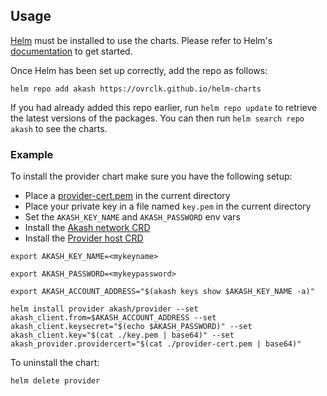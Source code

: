 ## Usage

[Helm](https://helm.sh) must be installed to use the charts. Please refer to
Helm's [documentation](https://helm.sh/docs) to get started.

Once Helm has been set up correctly, add the repo as follows:

```
helm repo add akash https://ovrclk.github.io/helm-charts
```

If you had already added this repo earlier, run `helm repo update` to retrieve
the latest versions of the packages. You can then run `helm search repo akash` to see the charts.

### Example

To install the provider chart make sure you have the following setup:

- Place a [provider-cert.pem](https://docs.akash.network/operations/provider#creating-the-provider-on-the-blockchain) in the current directory
- Place your private key in a file named `key.pem` in the current directory
- Set the `AKASH_KEY_NAME` and `AKASH_PASSWORD` env vars
- Install the [Akash network CRD](https://github.com/ovrclk/akash/blob/master/pkg/apis/akash.network/v1/crd.yaml)
- Install the [Provider host CRD](https://github.com/ovrclk/akash/blob/troian/storage/pkg/apis/akash.network/v1/provider_hosts_crd.yaml)

```
export AKASH_KEY_NAME=<mykeyname>

export AKASH_PASSWORD=<mykeypassword>

export AKASH_ACCOUNT_ADDRESS="$(akash keys show $AKASH_KEY_NAME -a)"

helm install provider akash/provider --set akash_client.from=$AKASH_ACCOUNT_ADDRESS --set akash_client.keysecret="$(echo $AKASH_PASSWORD)" --set akash_client.key="$(cat ./key.pem | base64)" --set akash_provider.providercert="$(cat ./provider-cert.pem | base64)"
```

To uninstall the chart:

```
helm delete provider
```
